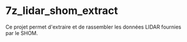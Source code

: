 # 7z_lidar_shom_extract
Ce projet permet d'extraire et de rassembler les données LIDAR fournies par le SHOM.
